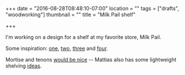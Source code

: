 +++
date = "2016-08-28T08:48:10-07:00"
location = ""
tags = ["drafts", "woodworking"]
thumbnail = ""
title = "Milk Pail shelf"

+++

I'm working on a design for a shelf at my favorite store, Milk Pail.

<!--more-->

Some inspiration: [one](https://cdn1.bigcommerce.com/server5600/42eba/products/2363/images/7647/wood_and_metal_tall_bookcase__86069.1360870960.1280.1280.jpg?c=2),
[two](http://images.crateandbarrel.com/is/image/Crate/AndersonBookcaseSHS15_16x9/$web_zoom_furn_hero$/150506121025/anderson-bookcase.jpg),
[three](http://www.habitat.co.uk/media/catalog/product/cache/1/image/1200x/9df78eab33525d08d6e5fb8d27136e95/1/2/120859.jpg)
and [four](http://bpc.h-cdn.co/assets/16/02/480x480/apt2b-kanan-shelf-bookcase.jpeg).

Mortise and tenons [would be nice](https://woodgears.ca/shelves/checking_fit.jpg) --
Mattias also has some lightweight shelving [ideas](https://woodgears.ca/storage/shelving.html).
